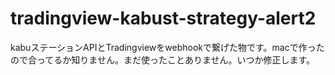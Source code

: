 # tradingview-kabust-strategy-alert2
kabuステーションAPIとTradingviewをwebhookで繋げた物です。macで作ったので合ってるか知りません。まだ使ったことありません。いつか修正します。
